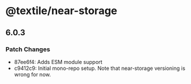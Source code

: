 # @textile/near-storage

## 6.0.3
### Patch Changes

- 87ee6f4: Adds ESM module support
- c9412c9: Initial mono-repo setup. Note that near-storage versioning is wrong for now.
